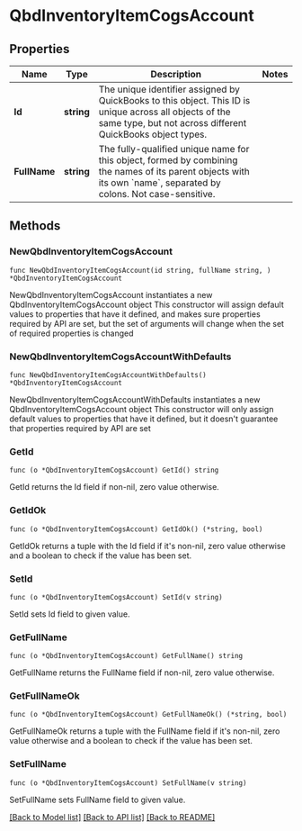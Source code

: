 # QbdInventoryItemCogsAccount

## Properties

Name | Type | Description | Notes
------------ | ------------- | ------------- | -------------
**Id** | **string** | The unique identifier assigned by QuickBooks to this object. This ID is unique across all objects of the same type, but not across different QuickBooks object types. | 
**FullName** | **string** | The fully-qualified unique name for this object, formed by combining the names of its parent objects with its own &#x60;name&#x60;, separated by colons. Not case-sensitive. | 

## Methods

### NewQbdInventoryItemCogsAccount

`func NewQbdInventoryItemCogsAccount(id string, fullName string, ) *QbdInventoryItemCogsAccount`

NewQbdInventoryItemCogsAccount instantiates a new QbdInventoryItemCogsAccount object
This constructor will assign default values to properties that have it defined,
and makes sure properties required by API are set, but the set of arguments
will change when the set of required properties is changed

### NewQbdInventoryItemCogsAccountWithDefaults

`func NewQbdInventoryItemCogsAccountWithDefaults() *QbdInventoryItemCogsAccount`

NewQbdInventoryItemCogsAccountWithDefaults instantiates a new QbdInventoryItemCogsAccount object
This constructor will only assign default values to properties that have it defined,
but it doesn't guarantee that properties required by API are set

### GetId

`func (o *QbdInventoryItemCogsAccount) GetId() string`

GetId returns the Id field if non-nil, zero value otherwise.

### GetIdOk

`func (o *QbdInventoryItemCogsAccount) GetIdOk() (*string, bool)`

GetIdOk returns a tuple with the Id field if it's non-nil, zero value otherwise
and a boolean to check if the value has been set.

### SetId

`func (o *QbdInventoryItemCogsAccount) SetId(v string)`

SetId sets Id field to given value.


### GetFullName

`func (o *QbdInventoryItemCogsAccount) GetFullName() string`

GetFullName returns the FullName field if non-nil, zero value otherwise.

### GetFullNameOk

`func (o *QbdInventoryItemCogsAccount) GetFullNameOk() (*string, bool)`

GetFullNameOk returns a tuple with the FullName field if it's non-nil, zero value otherwise
and a boolean to check if the value has been set.

### SetFullName

`func (o *QbdInventoryItemCogsAccount) SetFullName(v string)`

SetFullName sets FullName field to given value.



[[Back to Model list]](../README.md#documentation-for-models) [[Back to API list]](../README.md#documentation-for-api-endpoints) [[Back to README]](../README.md)


